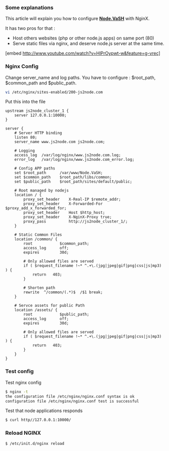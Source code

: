 ### Some explanations ###
This article will explain you how to configure **[Node.VaSH](/node-js/node-js-can-replace-wordpress "Install and try Node.VaSH")** with NginX.

It has two pros for that :

- Host others websites (php or other node.js apps) on same port (80)
- Serve static files via nginx, and deserve node.js server at the same time.

[embed http://www.youtube.com/watch?v=HlPrOypwt-w&feature=g-vrec]

### Nginx Config ###

Change server_name and log paths.
You have to configure : $root_path, $common_path and $public_path.

``` bash
vi /etc/nginx/sites-enabled/200-js2node.com
```

Put this into the file

``` nginx
upstream js2node_cluster_1 {
    server 127.0.0.1:10000;
}

server {
	# Server HTTP binding
	listen 80;
	server_name www.js2node.com js2node.com;

	# Logging
	access_log	/var/log/nginx/www.js2node.com.log;
	error_log	/var/log/nginx/www.js2node.com_error.log;

	# Config APP paths
	set $root_path		/var/www/Node.VaSH;
	set $common_path 	$root_path/libs/common;
	set $public_path 	$root_path/sites/default/public;

	# Root managed by nodejs
	location / {
		proxy_set_header	X-Real-IP $remote_addr;
		proxy_set_header	X-Forwarded-For $proxy_add_x_forwarded_for;
		proxy_set_header	Host $http_host;
		proxy_set_header	X-NginX-Proxy true;
		proxy_pass			http://js2node_cluster_1/;
	}

	# Static Common Files
	location /common/ {
		root            $common_path;
		access_log      off;
		expires         30d;

		# Only allowed files are served
		if ( $request_filename !~* ^.+\.(jpg|jpeg|gif|png|css|js|mp3) ) {
			return   403;
		}

		# Shorten path 
		rewrite  ^/common/(.*)$  /$1 break;
	}

	# Servce assets for public Path
	location /assets/ {
		root            $public_path;
		access_log      off;
		expires         30d;

		# Only allowed files are served
		if ( $request_filename !~* ^.+\.(jpg|jpeg|gif|png|css|js|mp3) ) {
			return   403;
		}
	}
}
```

### Test config ### 

Test nginx config

``` bash
$ nginx -t
the configuration file /etc/nginx/nginx.conf syntax is ok
configuration file /etc/nginx/nginx.conf test is successful
```

Test that node applications responds
``` bash
$ curl http//127.0.0.1:10000/
```

### Reload NGINX ### 
``` bash
$ /etc/init.d/nginx reload
```